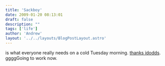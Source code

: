 ```yaml
---
title: 'Sackboy'
date: 2009-01-20 08:13:01
draft: false
description: ""
tags: ['life']
author: 'Andrew'
layout: '../../layouts/BlogPostLayout.astro'
---
```


is what everyone really needs on a cold Tuesday morning. [thanks idodds](http://www.flickr.com/photos/ldodds/). ggggGoing to work now.
